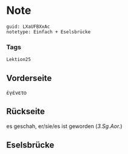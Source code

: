 # Note
```
guid: LXaUFBXxAc
notetype: Einfach + Eselsbrücke
```

### Tags
```
Lektion25
```

## Vorderseite
ἐγένετο

## Rückseite
es geschah, er/sie/es ist geworden (<i>3.Sg.Aor.</i>)

## Eselsbrücke

